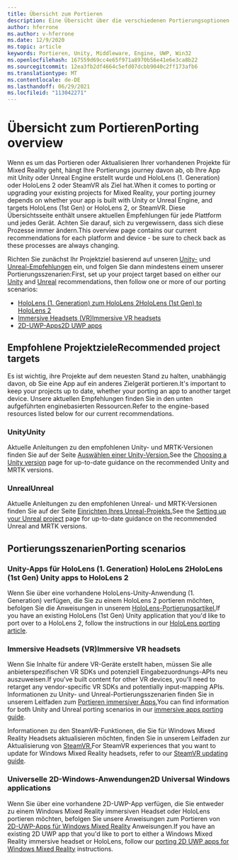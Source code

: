 ```yaml
---
title: Übersicht zum Portieren
description: Eine Übersicht über die verschiedenen Portierungsoptionen zum Bringen Ihrer vorhandenen Anwendungen in Mixed Reality für HoloLens und VR.
author: hferrone
ms.author: v-hferrone
ms.date: 12/9/2020
ms.topic: article
keywords: Portieren, Unity, Middleware, Engine, UWP, Win32
ms.openlocfilehash: 167559d69cc4e65f971a8970b56e41e6e3ca8b22
ms.sourcegitcommit: 12ea3fb2df4664c5efd07dcbb9040c2ff173afb6
ms.translationtype: MT
ms.contentlocale: de-DE
ms.lasthandoff: 06/29/2021
ms.locfileid: "113042271"
---
```

# <a name="porting-overview"></a><span data-ttu-id="8ef30-104">Übersicht zum Portieren</span><span class="sxs-lookup"><span data-stu-id="8ef30-104">Porting overview</span></span>

<span data-ttu-id="8ef30-105">Wenn es um das Portieren oder Aktualisieren Ihrer vorhandenen Projekte für Mixed Reality geht, hängt Ihre Portierungs journey davon ab, ob Ihre App mit Unity oder Unreal Engine erstellt wurde und HoloLens (1. Generation) oder HoloLens 2 oder SteamVR als Ziel hat.</span><span class="sxs-lookup"><span data-stu-id="8ef30-105">When it comes to porting or upgrading your existing projects for Mixed Reality, your porting journey depends on whether your app is built with Unity or Unreal Engine, and targets HoloLens (1st Gen) or HoloLens 2, or SteamVR.</span></span> <span data-ttu-id="8ef30-106">Diese Übersichtsseite enthält unsere aktuellen Empfehlungen für jede Plattform und jedes Gerät. Achten Sie darauf, sich zu vergewissern, dass sich diese Prozesse immer ändern.</span><span class="sxs-lookup"><span data-stu-id="8ef30-106">This overview page contains our current recommendations for each platform and device - be sure to check back as these processes are always changing.</span></span>

<span data-ttu-id="8ef30-107">Richten Sie zunächst Ihr Projektziel basierend auf unseren [Unity-](#unity) und [Unreal-Empfehlungen](#unreal) ein, und folgen Sie dann mindestens einem unserer Portierungsszenarien:</span><span class="sxs-lookup"><span data-stu-id="8ef30-107">First, set up your project target based on either our [Unity](#unity) and [Unreal](#unreal) recommendations, then follow one or more of our porting scenarios:</span></span>

- [<span data-ttu-id="8ef30-108">HoloLens (1. Generation) zum HoloLens 2</span><span class="sxs-lookup"><span data-stu-id="8ef30-108">HoloLens (1st Gen) to HoloLens 2</span></span>](#hololens-1st-gen-unity-apps-to-hololens-2)
- [<span data-ttu-id="8ef30-109">Immersive Headsets (VR)</span><span class="sxs-lookup"><span data-stu-id="8ef30-109">Immersive VR headsets</span></span>](#immersive-vr-headsets)
- [<span data-ttu-id="8ef30-110">2D-UWP-Apps</span><span class="sxs-lookup"><span data-stu-id="8ef30-110">2D UWP apps</span></span>](#2d-universal-windows-applications)

## <a name="recommended-project-targets"></a><span data-ttu-id="8ef30-111">Empfohlene Projektziele</span><span class="sxs-lookup"><span data-stu-id="8ef30-111">Recommended project targets</span></span>

<span data-ttu-id="8ef30-112">Es ist wichtig, ihre Projekte auf dem neuesten Stand zu halten, unabhängig davon, ob Sie eine App auf ein anderes Zielgerät portieren.</span><span class="sxs-lookup"><span data-stu-id="8ef30-112">It's important to keep your projects up to date, whether your porting an app to another target device.</span></span> <span data-ttu-id="8ef30-113">Unsere aktuellen Empfehlungen finden Sie in den unten aufgeführten enginebasierten Ressourcen.</span><span class="sxs-lookup"><span data-stu-id="8ef30-113">Refer to the engine-based resources listed below for our current recommendations.</span></span>

### <a name="unity"></a><span data-ttu-id="8ef30-114">Unity</span><span class="sxs-lookup"><span data-stu-id="8ef30-114">Unity</span></span>

<span data-ttu-id="8ef30-115">Aktuelle Anleitungen zu den empfohlenen Unity- und MRTK-Versionen finden Sie auf der Seite [Auswählen einer Unity-Version.](../unity/choosing-unity-version.md)</span><span class="sxs-lookup"><span data-stu-id="8ef30-115">See the [Choosing a Unity version](../unity/choosing-unity-version.md) page for up-to-date guidance on the recommended Unity and MRTK versions.</span></span>

### <a name="unreal"></a><span data-ttu-id="8ef30-116">Unreal</span><span class="sxs-lookup"><span data-stu-id="8ef30-116">Unreal</span></span>

<span data-ttu-id="8ef30-117">Aktuelle Anleitungen zu den empfohlenen Unreal- und MRTK-Versionen finden Sie auf der Seite [Einrichten Ihres Unreal-Projekts.](../unreal/unreal-project-setup.md)</span><span class="sxs-lookup"><span data-stu-id="8ef30-117">See the [Setting up your Unreal project](../unreal/unreal-project-setup.md) page for up-to-date guidance on the recommended Unreal and MRTK versions.</span></span>

## <a name="porting-scenarios"></a><span data-ttu-id="8ef30-118">Portierungsszenarien</span><span class="sxs-lookup"><span data-stu-id="8ef30-118">Porting scenarios</span></span>

### <a name="hololens-1st-gen-unity-apps-to-hololens-2"></a><span data-ttu-id="8ef30-119">Unity-Apps für HoloLens (1. Generation) HoloLens 2</span><span class="sxs-lookup"><span data-stu-id="8ef30-119">HoloLens (1st Gen) Unity apps to HoloLens 2</span></span>

<span data-ttu-id="8ef30-120">Wenn Sie über eine vorhandene HoloLens-Unity-Anwendung (1. Generation) verfügen, die Sie zu einem HoloLens 2 portieren möchten, befolgen Sie die Anweisungen in unserem [HoloLens-Portierungsartikel.](./porting-hl1-hl2.md)</span><span class="sxs-lookup"><span data-stu-id="8ef30-120">If you have an existing HoloLens (1st Gen) Unity application that you'd like to port over to a HoloLens 2, follow the instructions in our [HoloLens porting article](./porting-hl1-hl2.md).</span></span>

### <a name="immersive-vr-headsets"></a><span data-ttu-id="8ef30-121">Immersive Headsets (VR)</span><span class="sxs-lookup"><span data-stu-id="8ef30-121">Immersive VR headsets</span></span>

<span data-ttu-id="8ef30-122">Wenn Sie Inhalte für andere VR-Geräte erstellt haben, müssen Sie alle anbieterspezifischen VR SDKs und potenziell Eingabezuordnungs-APIs neu auszuweisen.</span><span class="sxs-lookup"><span data-stu-id="8ef30-122">If you've built content for other VR devices, you'll need to retarget any vendor-specific VR SDKs and potentially input-mapping APIs.</span></span> <span data-ttu-id="8ef30-123">Informationen zu Unity- und Unreal-Portierungsszenarien finden Sie in unserem Leitfaden zum [Portieren immersiver Apps.](porting-guides.md)</span><span class="sxs-lookup"><span data-stu-id="8ef30-123">You can find information for both Unity and Unreal porting scenarios in our [immersive apps porting guide](porting-guides.md).</span></span>

<span data-ttu-id="8ef30-124">Informationen zu den SteamVR-Funktionen, die Sie für Windows Mixed Reality Headsets aktualisieren möchten, finden Sie in unserem Leitfaden zur Aktualisierung von [SteamVR.](updating-your-steamvr-application-for-windows-mixed-reality.md)</span><span class="sxs-lookup"><span data-stu-id="8ef30-124">For SteamVR experiences that you want to update for Windows Mixed Reality headsets, refer to our [SteamVR updating guide](updating-your-steamvr-application-for-windows-mixed-reality.md).</span></span>

### <a name="2d-universal-windows-applications"></a><span data-ttu-id="8ef30-125">Universelle 2D-Windows-Anwendungen</span><span class="sxs-lookup"><span data-stu-id="8ef30-125">2D Universal Windows applications</span></span>

<span data-ttu-id="8ef30-126">Wenn Sie über eine vorhandene 2D-UWP-App verfügen, die Sie entweder zu einem Windows Mixed Reality immersiven Headset oder HoloLens portieren möchten, befolgen Sie unsere Anweisungen zum Portieren von [2D-UWP-Apps für Windows Mixed Reality](building-2d-apps.md) Anweisungen.</span><span class="sxs-lookup"><span data-stu-id="8ef30-126">If you have an existing 2D UWP app that you'd like to port to either a Windows Mixed Reality immersive headset or HoloLens, follow our [porting 2D UWP apps for Windows Mixed Reality](building-2d-apps.md) instructions.</span></span>